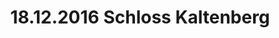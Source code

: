 ---
layout: photo_set
title: 18.12.2016 Schloss Kaltenberg
description: "Fotos vom 18.12.2016 Schloss Kaltenberg."

photos:
    set: 2016/kaltenberg/kaltenberg
    size: 19
---